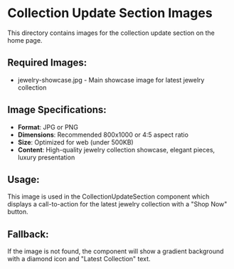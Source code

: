 # Collection Update Section Images

This directory contains images for the collection update section on the home page.

## Required Images:
- jewelry-showcase.jpg - Main showcase image for latest jewelry collection

## Image Specifications:
- **Format**: JPG or PNG
- **Dimensions**: Recommended 800x1000 or 4:5 aspect ratio
- **Size**: Optimized for web (under 500KB)
- **Content**: High-quality jewelry collection showcase, elegant pieces, luxury presentation

## Usage:
This image is used in the CollectionUpdateSection component which displays a call-to-action for the latest jewelry collection with a "Shop Now" button.

## Fallback:
If the image is not found, the component will show a gradient background with a diamond icon and "Latest Collection" text.
